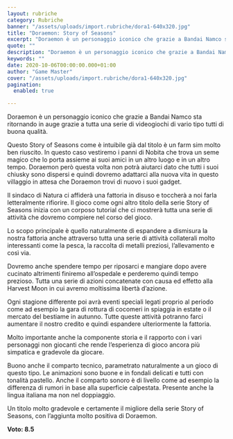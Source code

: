 ```yaml
---
layout: rubriche
category: Rubriche
banner: "/assets/uploads/import.rubriche/dora1-640x320.jpg"
title: "Doraemon: Story of Seasons"
excerpt: "Doraemon è un personaggio iconico che grazie a Bandai Namco sta ritornando in auge grazie a tutta una serie di videogiochi di vario tipo tutti di buona qualità. Questo Story of Seasons come è intuibile già dal titolo è un farm sim molto ben riuscito. In questo caso vestiremo i panni di Nobita che trova [&hellip"
quote: ""
description: "Doraemon è un personaggio iconico che grazie a Bandai Namco sta ritornando in auge grazie a tutta una serie di videogiochi di vario tipo tutti di buona qualità. Questo Story of Seasons come è intuibile già dal titolo è un farm sim molto ben riuscito. In questo caso vestiremo i panni di Nobita che trova [&hellip"
keywords: ""
date: 2020-10-06T00:00:00.000+01:00
author: "Game Master"
cover: "/assets/uploads/import.rubriche/dora1-640x320.jpg"
pagination:
  enabled: true

---
```


Doraemon è un personaggio iconico che grazie a Bandai Namco sta ritornando in auge grazie a tutta una serie di videogiochi di vario tipo tutti di buona qualità.

Questo Story of Seasons come è intuibile già dal titolo è un farm sim molto ben riuscito. In questo caso vestiremo i panni di Nobita che trova un seme magico che lo porta assieme ai suoi amici in un altro luogo e in un altro tempo. Doraemon però questa volta non potrà aiutarci dato che tutti i suoi chiusky sono dispersi e quindi dovremo adattarci alla nuova vita in questo villaggio in attesa che Doraemon trovi di nuovo i suoi gadget.

Il sindaco di Natura ci affiderà una fattoria in disuso e toccherà a noi farla letteralmente rifiorire. Il gioco come ogni altro titolo della serie Story of Seasons inizia con un corposo tutorial che ci mostrerà tutta una serie di attività che dovremo compiere nel corso del gioco.

Lo scopo principale è quello naturalmente di espandere a dismisura la nostra fattoria anche attraverso tutta una serie di attività collaterali molto interessanti come la pesca, la raccolta di metalli preziosi, l’allevamento e così via.

Dovremo anche spendere tempo per riposarci e mangiare dopo avere cucinato altrimenti finiremo all’ospedale e perderemo quindi tempo prezioso. Tutta una serie di azioni concatenate con causa ed effetto alla Harvest Moon in cui avremo moltissima libertà d’azione.

Ogni stagione differente poi avrà eventi speciali legati proprio al periodo come ad esempio la gara di rottura di cocomeri in spiaggia in estate o il mercato del bestiame in autunno. Tutte queste attività potranno farci aumentare il nostro credito e quindi espandere ulteriormente la fattoria.

Molto importante anche la componente storia e il rapporto con i vari personaggi non giocanti che rende l’esperienza di gioco ancora più simpatica e gradevole da giocare.

Buono anche il comparto tecnico, parametrato naturalmente a un gioco di questo tipo. Le animazioni sono buone e in fondali delicati e tutti con tonalità pastello. Anche il comparto sonoro è di livello come ad esempio la differenza di rumori in base alla superficie calpestata. Presente anche la lingua italiana ma non nel doppiaggio.

Un titolo molto gradevole e certamente il migliore della serie Story of Seasons, con l’aggiunta molto positiva di Doraemon.

**Voto: 8.5**